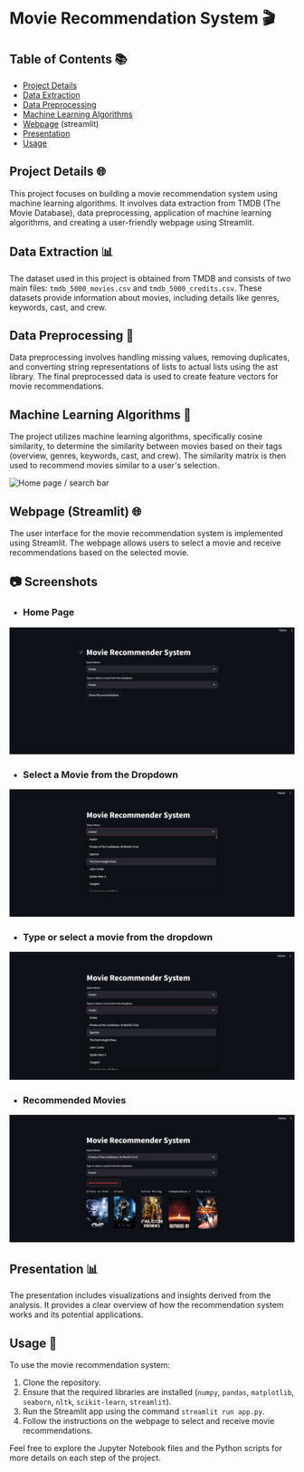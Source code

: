 # Movie Recommendation System 🎬

## Table of Contents 📚

- [Project Details](#project-details)
- [Data Extraction](#data-extraction)
- [Data Preprocessing](#data-preprocessing)
- [Machine Learning Algorithms](#machine-learning-algorithms)
- [Webpage](#webpage) (streamlit)
- [Presentation](#presentation)
- [Usage](#usage)

## Project Details 🌐

This project focuses on building a movie recommendation system using machine learning algorithms. It involves data extraction from TMDB (The Movie Database), data preprocessing, application of machine learning algorithms, and creating a user-friendly webpage using Streamlit.

## Data Extraction 📊

The dataset used in this project is obtained from TMDB and consists of two main files: `tmdb_5000_movies.csv` and `tmdb_5000_credits.csv`. These datasets provide information about movies, including details like genres, keywords, cast, and crew.

## Data Preprocessing 🧹

Data preprocessing involves handling missing values, removing duplicates, and converting string representations of lists to actual lists using the ast library. The final preprocessed data is used to create feature vectors for movie recommendations.

## Machine Learning Algorithms 🤖

The project utilizes machine learning algorithms, specifically cosine similarity, to determine the similarity between movies based on their tags (overview, genres, keywords, cast, and crew). The similarity matrix is then used to recommend movies similar to a user's selection.

![Home page / search bar](https://www.researchgate.net/publication/320914786/figure/fig2/AS:558221849841664@1510101868614/The-difference-between-Euclidean-distance-and-cosine-similarity.png)

## Webpage (Streamlit) 🌐

The user interface for the movie recommendation system is implemented using Streamlit. The webpage allows users to select a movie and receive recommendations based on the selected movie.

## 📷 Screenshots
* <h3>Home Page</h3>
![Home page / search bar](https://github.com/mayurpaunikar7/Movie-Recommender-System/blob/main/Images/WhatsApp%20Image%202024-02-07%20at%204.31.07%20PM.jpeg)

* <h3>Select a Movie from the Dropdown</h3>
![Home page / search bar](https://github.com/mayurpaunikar7/Movie-Recommender-System/blob/main/Images/WhatsApp%20Image%202024-02-07%20at%204.35.42%20PM.jpeg)

* <h3>Type or select a movie from the dropdown</h3>
![Home page / search bar](https://github.com/mayurpaunikar7/Movie-Recommender-System/blob/main/Images/WhatsApp%20Image%202024-02-07%20at%204.35.59%20PM.jpeg)

* <h3>Recommended Movies</h3>
![Home page / search bar](https://github.com/mayurpaunikar7/Movie-Recommender-System/blob/main/Images/WhatsApp%20Image%202024-02-07%20at%204.33.11%20PM.jpeg)

## Presentation 📊

The presentation includes visualizations and insights derived from the analysis. It provides a clear overview of how the recommendation system works and its potential applications.

## Usage 🚀

To use the movie recommendation system:

1. Clone the repository.
2. Ensure that the required libraries are installed (`numpy`, `pandas`, `matplotlib`, `seaborn`, `nltk`, `scikit-learn`, `streamlit`).
3. Run the Streamlit app using the command `streamlit run app.py`.
4. Follow the instructions on the webpage to select and receive movie recommendations.

Feel free to explore the Jupyter Notebook files and the Python scripts for more details on each step of the project.
